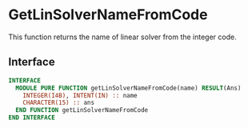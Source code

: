 # GetLinSolverNameFromCode

This function returns the name of linear solver from the integer code.

## Interface

```fortran
INTERFACE
  MODULE PURE FUNCTION getLinSolverNameFromCode(name) RESULT(Ans)
    INTEGER(I4B), INTENT(IN) :: name
    CHARACTER(15) :: ans
  END FUNCTION getLinSolverNameFromCode
END INTERFACE
```
